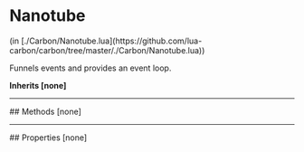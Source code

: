 <link href="../../style.css" rel="stylesheet" type="text/css"/>
<h1 class="class-title">Nanotube</h1>
<span class="file-link">(in [./Carbon/Nanotube.lua](https://github.com/lua-carbon/carbon/tree/master/./Carbon/Nanotube.lua))</span><br/>

Funnels events and provides an event loop.

**Inherits [none]**

<hr />
## Methods
[none]

<hr />
## Properties
[none]

